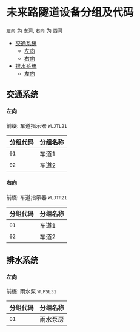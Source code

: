 # 未来路隧道设备分组及代码

`左向` 为 `东洞`, `右向` 为 `西洞`

- [交通系统](#交通系统)
  - [左向](#左向)
  - [右向](#右向)
- [排水系统](#排水系统)
  - [左向](#左向-1)

## 交通系统
#### 左向
前缀: 车道指示器 `WLJTL21`

分组代码 | 分组名称
--------|---------
`01` | 车道1
`02` | 车道2

#### 右向
前缀: 车道指示器 `WLJTR21`

分组代码 | 分组名称
--------|---------
`01` | 车道1
`02` | 车道2

## 排水系统
#### 左向
前缀: 雨水泵 `WLPSL31`

分组代码 | 分组名称
--------|---------
`01` | 雨水泵房
